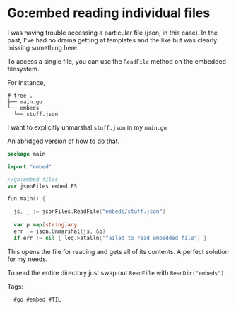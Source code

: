 # Go:embed reading individual files

I was having trouble accessing a particular file (json, in this case).
In the past, I've had no drama getting at templates and the like but was
clearly missing something here.

To access a single file, you can use the `ReadFile` method on the embedded
filesystem.

For instance,

```shell
# tree .
├── main.go
└── embeds
  └── stuff.json
```

I want to explicitly unmarshal `stuff.json` in my `main.go`

An abridged version of how to do that.

```go
package main

import "embed"

//go:embed files
var jsonFiles embed.FS

fun main() {

  js, _ := jsonFiles.ReadFile("embeds/stuff.json")
  
  var p map[string]any
  err := json.Unmarshal(js, &p)
  if err != nil { log.Fatalln("failed to read embedded file") }
  ```

  This opens the file for reading and gets all of its contents. A perfect
  solution for my needs.

  To read the entire directory just swap out `ReadFile` with 
  `ReadDir("embeds")`.

  Tags:

      #go #embed #TIL
